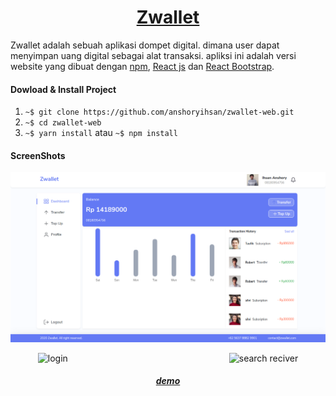 <h1 align="center"><a href="#">Zwallet</a></h1>

Zwallet adalah sebuah aplikasi dompet digital. dimana user dapat menyimpan uang digital sebagai alat transaksi. apliksi ini adalah versi website yang dibuat dengan [npm](https://www.example.com/my%20great%20page), [React js](https://www.example.com/my%20great%20page) dan [React Bootstrap](https://www.example.com/my%20great%20page).

#### Dowload & Install Project

1. `~$ git clone https://github.com/anshoryihsan/zwallet-web.git`
2. `~$ cd zwallet-web`
3. `~$ yarn install` atau `~$ npm install`

#### ScreenShots


![alt text](/public/assets/img/zwallet/zwallet-web-dashboard.png?raw=true "dasboard")

<div align="center">
	<img width="250" src"/public/assets/img/zwallet/zwallet-web-login.png" alt="login"/>
    <img width="250" src"https://github.com/anshoryihsan/zwallet-web/blob/master/public/assets/img/zwallet/zwallet-web-dashboard.png"/>
    <img width="250" src"public/assets/img/zwallet/zwallet-web-search-reciver.png" alt="search reciver"/>
</div>

<h5 align="center"><a href="#">demo</a></h5>
